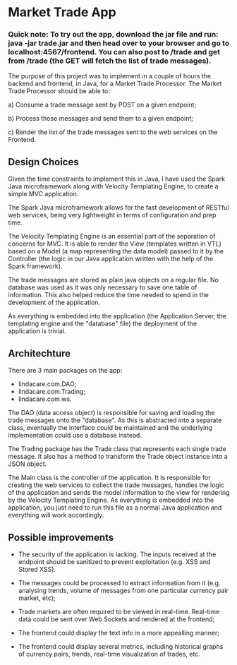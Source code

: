 # Market Trade App

### Quick note: To try out the app, download the jar file and run: java -jar trade.jar and then head over to your browser and go to localhost:4567/frontend. You can also post to /trade and get from /trade (the GET will fetch the list of trade messages).

The purpose of this project was to implement in a couple of hours the backend and frontend, in Java, for a Market Trade Processor.
The Market Trade Processor should be able to:

a) Consume a trade message sent by POST on a given endpoint;

b) Process those messages and send them to a given endpoint;

c) Render the list of the trade messages sent to the web services on the Frontend.

## Design Choices

Given the time constraints to implement this in Java, I have used the Spark Java microframework along with Velocity Templating Engine, to create a simple MVC application.

The Spark Java microframework allows for the fast development of RESTful web services, being very lightweight in terms of configuration and prep time.

The Velocity Templating Engine is an essential part of the separation of concerns for MVC. It is able to render the View (templates written in VTL) based on a Model (a map representing the data model) passed to it by the Controller (the logic in our Java application written with the help of the Spark framework).

The trade messages are stored as plain java objects on a regular file. No database was used as it was only necessary to save one table of information. This also helped reduce the time needed to spend in the development of the application.

As everything is embedded into the application (the Application Server, the templating engine and the "database" file) the deployment of the application is trivial.

## Architechture

There are 3 main packages on the app:
- lindacare.com.DAO;
- lindacare.com.Trading;
- lindacare.com.ws.

The DAO (data access object) is responsible for saving and loading the trade messages onto the "database". As this is abstracted into a separate class, eventually the interface could be maintained and the underlying implementation could use a database instead.

The Trading package has the Trade class that represents each single trade message. It also has a method to transform the Trade object instance into a JSON object.

The Main class is the controller of the application. It is responsible for creating the web services to collect the trade messages, handles the logic of the application and sends the model information to the view for rendering by the Velocity Templating Engine. As everything is embedded into the application, you just need to run this file as a normal Java application and everything will work accordingly.

## Possible improvements

- The security of the application is lacking. The inputs received at the endpoint should be sanitized to prevent exploitation (e.g. XSS and Stored XSS).

- The messages could be processed to extract information from it (e.g. analysing trends, volume of messages from one particular currency pair market, etc);

- Trade markets are often required to be viewed in real-time. Real-time data could be sent over Web Sockets and rendered at the frontend;

- The frontend could display the text info in a more appealling manner;

- The frontend could display several metrics, including historical graphs of currency pairs, trends, real-time visualization of trades, etc.
